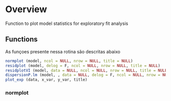 # Overview
Function to plot model statistics for exploratory fit analysis

## Functions

As funçoes presente nessa rotina são descritas abaixo

```R
normplot (model, ncol = NULL, nrow = NULL, title = NULL)
residplot (model, delog = F, ncol = NULL, nrow = NULL, title = NULL)
residplotVI (model, data = NULL, ncol = NULL, nrow = NULL, title = NULL)
dispersionP.lm (model, , data = NULL, delog = F, ncol = NULL, nrow = NULL, title = NULL)
plot_exp (data, x_var, y_var, title)
```
### normplot
